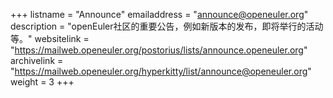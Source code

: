 +++
listname = "Announce"
emailaddress = "announce@openeuler.org"
description = "openEuler社区的重要公告，例如新版本的发布，即将举行的活动等。"
websitelink = "https://mailweb.openeuler.org/postorius/lists/announce.openeuler.org"
archivelink = "https://mailweb.openeuler.org/hyperkitty/list/announce@openeuler.org"
weight =  3
+++
